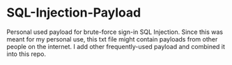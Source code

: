# SQL-Injection-Payload
Personal used payload for brute-force sign-in SQL Injection.
Since this was meant for my personal use, this txt file might contain payloads from other people on the internet. 
I add other frequently-used payload and combined it into this repo.
